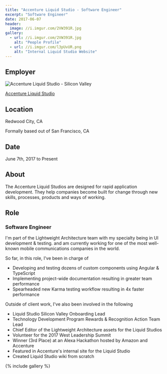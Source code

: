 ```yaml
---
title: "Accenture Liquid Studio - Software Engineer"
excerpt: "Software Engineer"
date: 2017-06-07
header:
  image: //i.imgur.com/2VW391R.jpg
gallery:
  - url: //i.imgur.com/2VW391R.jpg
    alt: "People Profile"
  - url: //i.imgur.com/l3pUvUR.png
    alt: "Internal Liquid Studio Website"
---
```


## Employer

![Accenture Liquid Studio - Silicon Valley](//i.imgur.com/xgLGmTV.jpg)

<a title="Accenture Liquid Studio" href="//accenture.com/us-en/capability-rapid-application-development-studio" target="_blank" rel="noopener">Accenture Liquid Studio</a>

## Location

Redwood City, CA

Formally based out of San Francisco, CA

## Date

June 7th, 2017 to Present

## About

The Accenture Liquid Studios are designed for rapid application development. They help companies become built for change through new skills, processes, products and ways of working.

## Role

### Software Engineer

I'm part of the Lightweight Architecture team with my specialty being in UI development & testing. and am currently working for one of the most well-known mobile communications companies in the world.

So far, in this role, I've been in charge of

- Developing and testing dozens of custom components using Angular & TypeScript
- Implementing project-wide documentation resulting in greater team performance
- Spearheaded new Karma testing workflow resulting in 4x faster performance

Outside of client work, I've also been involved in the following

- Liquid Studio Silicon Valley Onboarding Lead
- Technology Development Program Rewards & Recognition Action Team Lead
- Chief Editor of the Lightweight Architecture assets for the Liquid Studios
- Volunteer for the 2017 West Leadership Summit
- Winner (3rd Place) at an Alexa Hackathon hosted by Amazon and Accenture
- Featured in Accenture's internal site for the Liquid Studio
- Created Liquid Studio wiki from scratch

{% include gallery %}